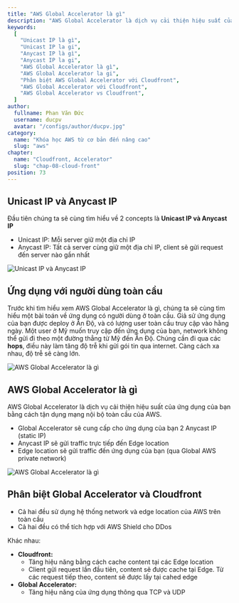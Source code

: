 ```yaml
---
title: "AWS Global Accelerator là gì"
description: "AWS Global Accelerator là dịch vụ cải thiện hiệu suất của ứng dụng của bạn bằng cách tận dụng mạng nội bộ toàn cầu của AWS."
keywords:
  [
    "Unicast IP là gì",
    "Unicast IP la gi",
    "Anycast IP là gì",
    "Anycast IP la gi",
    "AWS Global Accelerator là gì",
    "AWS Global Accelerator la gi",
    "Phân biệt AWS Global Accelerator với Cloudfront",
    "AWS Global Accelerator với Cloudfront",
    "AWS Global Accelerator vs Cloudfront",
  ]
author:
  fullname: Phan Văn Đức
  username: ducpv
  avatar: "/configs/author/ducpv.jpg"
category:
  name: "Khóa học AWS từ cơ bản đến nâng cao"
  slug: "aws"
chapter:
  name: "Cloudfront, Accelerator"
  slug: "chap-08-cloud-front"
position: 73
---
```


## Unicast IP và Anycast IP

Đầu tiên chúng ta sẽ cùng tìm hiểu về 2 concepts là **Unicast IP và Anycast IP**

- Unicast IP: Mỗi server giữ một địa chỉ IP
- Anycast IP: Tất cả server cùng giữ một địa chỉ IP, client sẽ gửi request đến server nào gần nhất

![Unicast IP và Anycast IP](https://user-images.githubusercontent.com/29729545/153176578-7e06fe25-f933-4a02-a619-1fc275d90d73.png)

## Ứng dụng với người dùng toàn cầu

Trước khi tìm hiểu xem AWS Global Accelerator là gì, chúng ta sẽ cùng tìm hiểu một bài toán về ứng dụng có người dùng ở toàn cầu. Giả sử ứng dụng của bạn được deploy ở Ấn Độ, và có lượng user toàn cầu truy cập vào hằng ngày. Một user ở Mỹ muốn truy cập đến ứng dụng của bạn, network không thể gửi đi theo một đường thẳng từ Mỹ đến Ấn Độ. Chúng cần đi qua các **hops**, điều này làm tăng độ trễ khi gửi gói tin qua internet. Càng cách xa nhau, độ trễ sẽ càng lớn.

![AWS Global Accelerator là gì](https://user-images.githubusercontent.com/29729545/153230724-8a15bd83-020a-49b7-a02f-d6fce90699b0.png)

## AWS Global Accelerator là gì

AWS Global Accelerator là dịch vụ cải thiện hiệu suất của ứng dụng của bạn bằng cách tận dụng mạng nội bộ toàn cầu của AWS.

- Global Accelerator sẽ cung cấp cho ứng dụng của bạn 2 Anycast IP (static IP)
- Anycast IP sẽ gửi traffic trực tiếp đến Edge location
- Edge location sẽ gửi traffic đến ứng dụng của bạn (qua Global AWS private network)

![AWS Global Accelerator là gì](https://user-images.githubusercontent.com/29729545/153238666-efea5caf-ba0b-4234-9c82-ad5f7340626d.png)

## Phân biệt Global Accelerator và Cloudfront

- Cả hai đều sử dụng hệ thống network và edge location của AWS trên toàn cầu
- Cả hai đều có thể tích hợp với AWS Shield cho DDos

Khác nhau:

- **Cloudfront:**
  - Tăng hiệu năng bằng cách cache content tại các Edge location
  - Client gửi request lần đầu tiên, content sẽ được cache tại Edge. Từ các request tiếp theo, content sẽ được lấy tại cahed edge
- **Global Accelerator:**
  - Tăng hiệu năng của ứng dụng thông qua TCP và UDP
